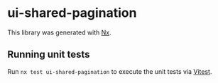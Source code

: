 # ui-shared-pagination

This library was generated with [Nx](https://nx.dev).

## Running unit tests

Run `nx test ui-shared-pagination` to execute the unit tests via [Vitest](https://vitest.dev/).
